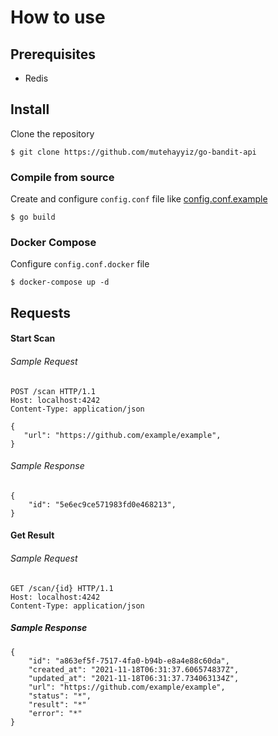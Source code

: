 # How to use

## Prerequisites

- Redis

## Install

Clone the repository

```
$ git clone https://github.com/mutehayyiz/go-bandit-api
```

### Compile from source

Create and configure `config.conf` file like [config.conf.example](https://github.com/mutehayyiz/go-bandit-api/sample_config.json)

```
$ go build
```

### Docker Compose

Configure `config.conf.docker` file

```
$ docker-compose up -d
```

## Requests 

#### Start Scan 

###### Sample Request 

```
POST /scan HTTP/1.1
Host: localhost:4242
Content-Type: application/json

{
   "url": "https://github.com/example/example",
}

```
###### Sample Response 

```
{
    "id": "5e6ec9ce571983fd0e468213",
}
```

#### Get Result

###### Sample Request 

```
GET /scan/{id} HTTP/1.1
Host: localhost:4242
Content-Type: application/json

```
##### Sample Response 

```
{
    "id": "a863ef5f-7517-4fa0-b94b-e8a4e88c60da",
    "created_at": "2021-11-18T06:31:37.606574837Z",
    "updated_at": "2021-11-18T06:31:37.734063134Z",
    "url": "https://github.com/example/example",
    "status": "*",
    "result": "*"
    "error": "*"
}
```
